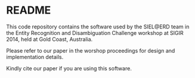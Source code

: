 README
==============
This code repository contains the software used by the SIEL@ERD team in the 
Entity Recognition and Disambiguation Challenge workshop at SIGIR 2014, held at Gold Coast, Australia. 

Please refer to our paper in the worshop proceedings for design and implementation details. 

Kindly cite our paper if you are using this software.

